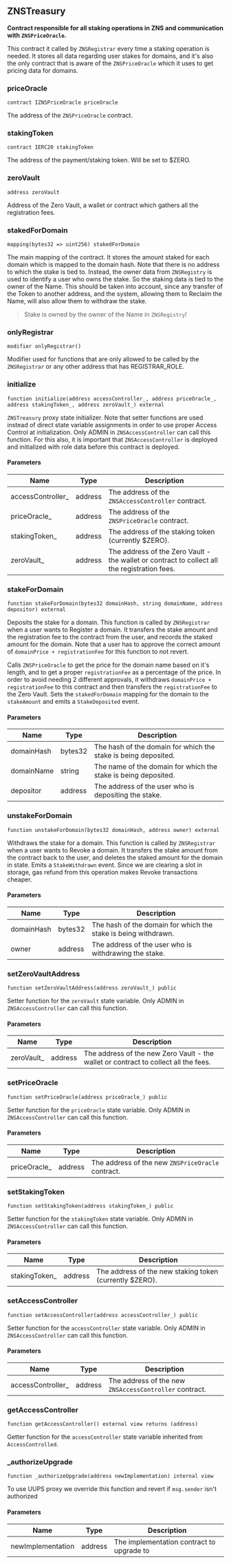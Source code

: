 ## ZNSTreasury


**Contract responsible for all staking operations in ZNS and communication with `ZNSPriceOracle`.**

This contract it called by `ZNSRegistrar` every time a staking operation is needed.
It stores all data regarding user stakes for domains, and it's also the only contract
that is aware of the `ZNSPriceOracle` which it uses to get pricing data for domains.




### priceOracle

```solidity
contract IZNSPriceOracle priceOracle
```


The address of the `ZNSPriceOracle` contract.




### stakingToken

```solidity
contract IERC20 stakingToken
```


The address of the payment/staking token. Will be set to $ZERO.




### zeroVault

```solidity
address zeroVault
```


Address of the Zero Vault, a wallet or contract which gathers all the registration fees.




### stakedForDomain

```solidity
mapping(bytes32 => uint256) stakedForDomain
```


The main mapping of the contract. It stores the amount staked for each domain
which is mapped to the domain hash.
Note that there is no address to which the stake is tied to. Instead, the owner data from `ZNSRegistry`
is used to identify a user who owns the stake. So the staking data is tied to the owner of the Name.
This should be taken into account, since any transfer of the Token to another address,
and the system, allowing them to Reclaim the Name, will also allow them to withdraw the stake.
> Stake is owned by the owner of the Name in `ZNSRegistry`!




### onlyRegistrar

```solidity
modifier onlyRegistrar()
```


Modifier used for functions that are only allowed to be called by the `ZNSRegistrar`
or any other address that has REGISTRAR_ROLE.




### initialize

```solidity
function initialize(address accessController_, address priceOracle_, address stakingToken_, address zeroVault_) external
```


`ZNSTreasury` proxy state initializer. Note that setter functions are used
instead of direct state variable assignments in order to use proper Access Control
at initialization. Only ADMIN in `ZNSAccessController` can call this function.
For this also, it is important that `ZNSAccessController` is deployed and initialized with role data
before this contract is deployed.


#### Parameters

| Name | Type | Description |
| ---- | ---- | ----------- |
| accessController_ | address | The address of the `ZNSAccessController` contract. |
| priceOracle_ | address | The address of the `ZNSPriceOracle` contract. |
| stakingToken_ | address | The address of the staking token (currently $ZERO). |
| zeroVault_ | address | The address of the Zero Vault - the wallet or contract to collect all the registration fees. |


### stakeForDomain

```solidity
function stakeForDomain(bytes32 domainHash, string domainName, address depositor) external
```


Deposits the stake for a domain. This function is called by `ZNSRegistrar`
when a user wants to Register a domain. It transfers the stake amount and the registration fee
to the contract from the user, and records the staked amount for the domain.
Note that a user has to approve the correct amount of `domainPrice + registrationFee`
for this function to not revert.

Calls `ZNSPriceOracle` to get the price for the domain name based on it's length,
and to get a proper `registrationFee` as a percentage of the price.
In order to avoid needing 2 different approvals, it withdraws `domainPrice + registrationFee`
to this contract and then transfers the `registrationFee` to the Zero Vault.
Sets the `stakedForDomain` mapping for the domain to the `stakeAmount` and emits a `StakeDeposited` event.


#### Parameters

| Name | Type | Description |
| ---- | ---- | ----------- |
| domainHash | bytes32 | The hash of the domain for which the stake is being deposited. |
| domainName | string | The name of the domain for which the stake is being deposited. |
| depositor | address | The address of the user who is depositing the stake. |


### unstakeForDomain

```solidity
function unstakeForDomain(bytes32 domainHash, address owner) external
```


Withdraws the stake for a domain. This function is called by `ZNSRegistrar`
when a user wants to Revoke a domain. It transfers the stake amount from the contract back to the user,
and deletes the staked amount for the domain in state.
Emits a `StakeWithdrawn` event.
Since we are clearing a slot in storage, gas refund from this operation makes Revoke transactions cheaper.


#### Parameters

| Name | Type | Description |
| ---- | ---- | ----------- |
| domainHash | bytes32 | The hash of the domain for which the stake is being withdrawn. |
| owner | address | The address of the user who is withdrawing the stake. |


### setZeroVaultAddress

```solidity
function setZeroVaultAddress(address zeroVault_) public
```


Setter function for the `zeroVault` state variable.
Only ADMIN in `ZNSAccessController` can call this function.


#### Parameters

| Name | Type | Description |
| ---- | ---- | ----------- |
| zeroVault_ | address | The address of the new Zero Vault - the wallet or contract to collect all the fees. |


### setPriceOracle

```solidity
function setPriceOracle(address priceOracle_) public
```


Setter function for the `priceOracle` state variable.
Only ADMIN in `ZNSAccessController` can call this function.


#### Parameters

| Name | Type | Description |
| ---- | ---- | ----------- |
| priceOracle_ | address | The address of the new `ZNSPriceOracle` contract. |


### setStakingToken

```solidity
function setStakingToken(address stakingToken_) public
```


Setter function for the `stakingToken` state variable.
Only ADMIN in `ZNSAccessController` can call this function.


#### Parameters

| Name | Type | Description |
| ---- | ---- | ----------- |
| stakingToken_ | address | The address of the new staking token (currently $ZERO). |


### setAccessController

```solidity
function setAccessController(address accessController_) public
```


Setter function for the `accessController` state variable.
Only ADMIN in `ZNSAccessController` can call this function.


#### Parameters

| Name | Type | Description |
| ---- | ---- | ----------- |
| accessController_ | address | The address of the new `ZNSAccessController` contract. |


### getAccessController

```solidity
function getAccessController() external view returns (address)
```


Getter function for the `accessController` state variable inherited from `AccessControlled`.




### _authorizeUpgrade

```solidity
function _authorizeUpgrade(address newImplementation) internal view
```


To use UUPS proxy we override this function and revert if `msg.sender` isn't authorized


#### Parameters

| Name | Type | Description |
| ---- | ---- | ----------- |
| newImplementation | address | The implementation contract to upgrade to |



